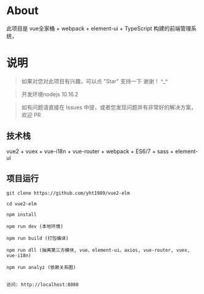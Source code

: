 
# About

此项目是 vue全家桶 + webpack + element-ui + TypeScript 构建的前端管理系统，


# 说明

>  如果对您对此项目有兴趣，可以点 "Star" 支持一下 谢谢！ ^_^

>  开发环境nodejs 10.16.2

>  如有问题请直接在 Issues 中提，或者您发现问题并有非常好的解决方案，欢迎 PR




## 技术栈

vue2 + vuex + vue-i18n + vue-router + webpack + ES6/7 + sass + element-ui


## 项目运行


```
git clone https://github.com/yht1989/vue2-elm  

cd vue2-elm

npm install 

npm run dev (本地环境)

npm run build (打包编译)

npm run dll (抽离第三方模块, vue、element-ui、axios, vue-router, vuex, vue-i18n)

npm run analyz (依赖关系图)


访问: http://localhost:8080

```